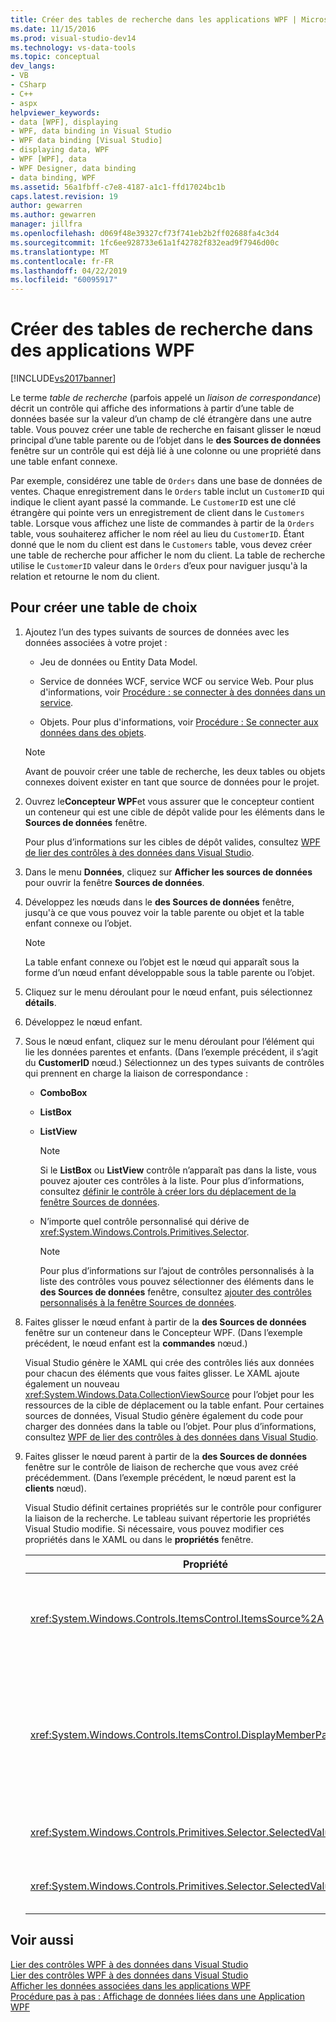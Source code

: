 ```yaml
---
title: Créer des tables de recherche dans les applications WPF | Microsoft Docs
ms.date: 11/15/2016
ms.prod: visual-studio-dev14
ms.technology: vs-data-tools
ms.topic: conceptual
dev_langs:
- VB
- CSharp
- C++
- aspx
helpviewer_keywords:
- data [WPF], displaying
- WPF, data binding in Visual Studio
- WPF data binding [Visual Studio]
- displaying data, WPF
- WPF [WPF], data
- WPF Designer, data binding
- data binding, WPF
ms.assetid: 56a1fbff-c7e8-4187-a1c1-ffd17024bc1b
caps.latest.revision: 19
author: gewarren
ms.author: gewarren
manager: jillfra
ms.openlocfilehash: d069f48e39327cf73f741eb2b2ff02688fa4c3d4
ms.sourcegitcommit: 1fc6ee928733e61a1f42782f832ead9f7946d00c
ms.translationtype: MT
ms.contentlocale: fr-FR
ms.lasthandoff: 04/22/2019
ms.locfileid: "60095917"
---
```

# <a name="create-lookup-tables-in-wpf-applications"></a>Créer des tables de recherche dans des applications WPF
[!INCLUDE[vs2017banner](../includes/vs2017banner.md)]

Le terme *table de recherche* (parfois appelé un *liaison de correspondance*) décrit un contrôle qui affiche des informations à partir d’une table de données basée sur la valeur d’un champ de clé étrangère dans une autre table. Vous pouvez créer une table de recherche en faisant glisser le nœud principal d’une table parente ou de l’objet dans le **des Sources de données** fenêtre sur un contrôle qui est déjà lié à une colonne ou une propriété dans une table enfant connexe.  
  
 Par exemple, considérez une table de `Orders` dans une base de données de ventes. Chaque enregistrement dans le `Orders` table inclut un `CustomerID` qui indique le client ayant passé la commande. Le `CustomerID` est une clé étrangère qui pointe vers un enregistrement de client dans le `Customers` table. Lorsque vous affichez une liste de commandes à partir de la `Orders` table, vous souhaiterez afficher le nom réel au lieu du `CustomerID`. Étant donné que le nom du client est dans le `Customers` table, vous devez créer une table de recherche pour afficher le nom du client. La table de recherche utilise le `CustomerID` valeur dans le `Orders` d’eux pour naviguer jusqu'à la relation et retourne le nom du client.  
  
## <a name="to-create-a-lookup-table"></a>Pour créer une table de choix  
  
1. Ajoutez l’un des types suivants de sources de données avec les données associées à votre projet :  
  
    - Jeu de données ou Entity Data Model.

    - Service de données WCF, service WCF ou service Web. Pour plus d'informations, voir [Procédure : se connecter à des données dans un service](../data-tools/how-to-connect-to-data-in-a-service.md).  
  
    - Objets. Pour plus d'informations, voir [Procédure : Se connecter aux données dans des objets](http://msdn.microsoft.com/library/862fd351-0f4d-4220-9743-6103b87dc24b).  
  
    > [!NOTE]
    >  Avant de pouvoir créer une table de recherche, les deux tables ou objets connexes doivent exister en tant que source de données pour le projet.  
  
2. Ouvrez le**Concepteur WPF**et vous assurer que le concepteur contient un conteneur qui est une cible de dépôt valide pour les éléments dans le **Sources de données** fenêtre.  
  
     Pour plus d’informations sur les cibles de dépôt valides, consultez [WPF de lier des contrôles à des données dans Visual Studio](../data-tools/bind-wpf-controls-to-data-in-visual-studio1.md).  
  
3. Dans le menu **Données**, cliquez sur **Afficher les sources de données** pour ouvrir la fenêtre **Sources de données**.  
  
4. Développez les nœuds dans le **des Sources de données** fenêtre, jusqu'à ce que vous pouvez voir la table parente ou objet et la table enfant connexe ou l’objet.  
  
    > [!NOTE]
    >  La table enfant connexe ou l’objet est le nœud qui apparaît sous la forme d’un nœud enfant développable sous la table parente ou l’objet.  
  
5. Cliquez sur le menu déroulant pour le nœud enfant, puis sélectionnez **détails**.  
  
6. Développez le nœud enfant.  
  
7. Sous le nœud enfant, cliquez sur le menu déroulant pour l’élément qui lie les données parentes et enfants. (Dans l’exemple précédent, il s’agit du **CustomerID** nœud.) Sélectionnez un des types suivants de contrôles qui prennent en charge la liaison de correspondance :  
  
    - **ComboBox**  
  
    - **ListBox**  
  
    - **ListView**  
  
        > [!NOTE]
        >  Si le **ListBox** ou **ListView** contrôle n’apparaît pas dans la liste, vous pouvez ajouter ces contrôles à la liste. Pour plus d’informations, consultez [définir le contrôle à créer lors du déplacement de la fenêtre Sources de données](../data-tools/set-the-control-to-be-created-when-dragging-from-the-data-sources-window.md).  
  
    - N’importe quel contrôle personnalisé qui dérive de <xref:System.Windows.Controls.Primitives.Selector>.  
  
        > [!NOTE]
        >  Pour plus d’informations sur l’ajout de contrôles personnalisés à la liste des contrôles vous pouvez sélectionner des éléments dans le **des Sources de données** fenêtre, consultez [ajouter des contrôles personnalisés à la fenêtre Sources de données](../data-tools/add-custom-controls-to-the-data-sources-window.md).  
  
8. Faites glisser le nœud enfant à partir de la **des Sources de données** fenêtre sur un conteneur dans le Concepteur WPF. (Dans l’exemple précédent, le nœud enfant est la **commandes** nœud.)  
  
     Visual Studio génère le XAML qui crée des contrôles liés aux données pour chacun des éléments que vous faites glisser. Le XAML ajoute également un nouveau <xref:System.Windows.Data.CollectionViewSource> pour l’objet pour les ressources de la cible de déplacement ou la table enfant. Pour certaines sources de données, Visual Studio génère également du code pour charger des données dans la table ou l’objet. Pour plus d’informations, consultez [WPF de lier des contrôles à des données dans Visual Studio](../data-tools/bind-wpf-controls-to-data-in-visual-studio1.md).  
  
9. Faites glisser le nœud parent à partir de la **des Sources de données** fenêtre sur le contrôle de liaison de recherche que vous avez créé précédemment. (Dans l’exemple précédent, le nœud parent est la **clients** nœud).  
  
     Visual Studio définit certaines propriétés sur le contrôle pour configurer la liaison de la recherche. Le tableau suivant répertorie les propriétés Visual Studio modifie. Si nécessaire, vous pouvez modifier ces propriétés dans le XAML ou dans le **propriétés** fenêtre.  
  
    |Propriété|Explication du paramètre|  
    |--------------|----------------------------|  
    |<xref:System.Windows.Controls.ItemsControl.ItemsSource%2A>|Cette propriété spécifie la collection ou liaison qui est utilisée pour obtenir les données qui s’affiche dans le contrôle. Visual Studio définit cette propriété sur le <xref:System.Windows.Data.CollectionViewSource> pour les données parent que vous avez fait glisser vers le contrôle.|  
    |<xref:System.Windows.Controls.ItemsControl.DisplayMemberPath%2A>|Cette propriété spécifie le chemin d’accès de l’élément de données qui s’affiche dans le contrôle. Visual Studio définit cette propriété pour la première colonne ou propriété dans les données parent, après la clé primaire, ce qui a un type de données de chaîne.<br /><br /> Si vous souhaitez afficher une autre colonne ou une propriété dans les données parentes, modifiez cette propriété pour le chemin d’accès d’une autre propriété.|  
    |<xref:System.Windows.Controls.Primitives.Selector.SelectedValue%2A>|Visual Studio lie cette propriété à la colonne ou la propriété des données enfant que vous avez fait glisser vers le concepteur. Il s’agit de la clé étrangère aux données parent.|  
    |<xref:System.Windows.Controls.Primitives.Selector.SelectedValuePath%2A>|Visual Studio définit cette propriété sur le chemin d’accès de la colonne ou propriété des données enfant qui sont la clé étrangère aux données parent.|  
  
## <a name="see-also"></a>Voir aussi  
 [Lier des contrôles WPF à des données dans Visual Studio](../data-tools/bind-wpf-controls-to-data-in-visual-studio1.md)   
 [Lier des contrôles WPF à des données dans Visual Studio](../data-tools/bind-wpf-controls-to-data-in-visual-studio2.md)   
 [Afficher les données associées dans les applications WPF](../data-tools/display-related-data-in-wpf-applications.md)   
 [Procédure pas à pas : Affichage de données liées dans une Application WPF](../data-tools/walkthrough-displaying-related-data-in-a-wpf-application.md)
